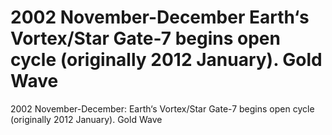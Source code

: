 # 2002 November-December Earth‘s Vortex/Star Gate-7 begins open cycle (originally 2012 January). Gold Wave

2002 November-December: Earth‘s Vortex/Star Gate-7 begins open cycle (originally 2012 January). Gold Wave